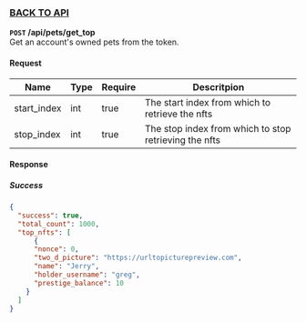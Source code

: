 ### [BACK TO API](../../API.md)

**``POST`` /api/pets/get_top**  
Get an account's owned pets from the token.

#### Request
| Name        | Type | Require | Descritpion                                           |
| ----------- | ---- | ------- | ----------------------------------------------------- |
| start_index | int  | true    | The start index from which to retrieve the nfts       |
| stop_index  | int  | true    | The stop index from which to stop retrieving the nfts |

#### Response
##### Success
```json
{
  "success": true,
  "total_count": 1000,
  "top_nfts": [
      {
      "nonce": 0,
      "two_d_picture": "https://urltopicturepreview.com",
      "name": "Jerry",
      "holder_username": "greg",
      "prestige_balance": 10
    }
  ]
}
```